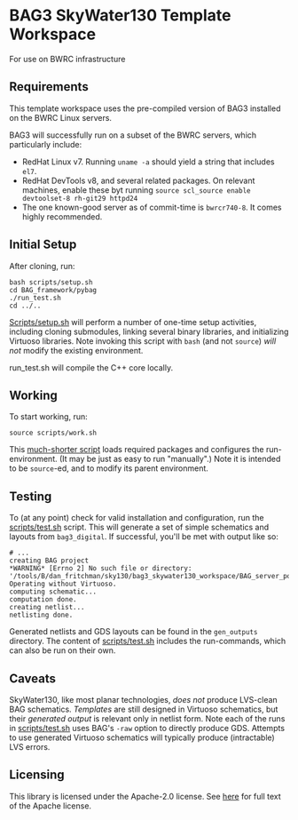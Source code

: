 # BAG3 SkyWater130 Template Workspace 

For use on BWRC infrastructure 


## Requirements 

This template workspace uses the pre-compiled version of BAG3 installed on the BWRC Linux servers. 

BAG3 will successfully run on a subset of the BWRC servers, which particularly include: 

* RedHat Linux v7. Running `uname -a` should yield a string that includes `el7`. 
* RedHat DevTools v8, and several related packages. On relevant machines, enable these byt running `source scl_source enable devtoolset-8 rh-git29 httpd24`
* The one known-good server as of commit-time is `bwrcr740-8`. It comes highly recommended. 


## Initial Setup 

After cloning, run: 

```
bash scripts/setup.sh
cd BAG_framework/pybag
./run_test.sh
cd ../..
```

[Scripts/setup.sh](scripts/setup.sh) will perform a number of one-time setup activities, including cloning submodules, linking several binary libraries, 
and initializing Virtuoso libraries. Note invoking this script with `bash` (and not `source`) *will not* modify the existing environment. 

run_test.sh will compile the C++ core locally.
## Working 

To start working, run:

```
source scripts/work.sh
```

This [much-shorter script](scripts/work.sh) loads required packages and configures the run-environment. 
(It may be just as easy to run "manually".) 
Note it is intended to be `source`-ed, and to modify its parent environment. 


## Testing 

To (at any point) check for valid installation and configuration, run the [scripts/test.sh](scripts/test.sh) script. 
This will generate a set of simple schematics and layouts from `bag3_digital`. 
If successful,  you'll be met with output like so: 

```
# ... 
creating BAG project
*WARNING* [Errno 2] No such file or directory: '/tools/B/dan_fritchman/sky130/bag3_skywater130_workspace/BAG_server_port.txt'.  Operating without Virtuoso.
computing schematic...
computation done.
creating netlist...
netlisting done.
```

Generated netlists and GDS layouts can be found in the `gen_outputs` directory. 
The content of [scripts/test.sh](scripts/test.sh) includes the run-commands, which can also be run on their own. 


## Caveats 

SkyWater130, like most planar technologies, *does not* produce LVS-clean BAG schematics. 
*Templates* are still designed in Virtuoso schematics, but their *generated output* is relevant only in netlist form. 
Note each of the runs in [scripts/test.sh](scripts/test.sh) uses BAG's `-raw` option to directly produce GDS. 
Attempts to use generated Virtuoso schematics will typically produce (intractable) LVS errors. 


## Licensing

This library is licensed under the Apache-2.0 license.  See [here](LICENSE) for full text of the
Apache license.


